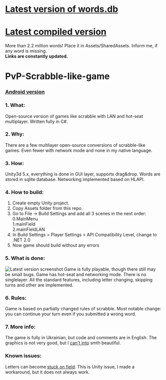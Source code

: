 # [Latest version of words.db](https://1drv.ms/u/s!AiMRzyTQY-LIsHQanItwghCH5x21)   
# [Latest compiled version](https://1drv.ms/u/s!AiMRzyTQY-LIsmS747Kt6_B1Qqvr)
More than 2.2 million words! Place it in Assets/SharedAssets. Inform me, if any word is missing.   
**Links are constantly updated.**  
# PvP-Scrabble-like-game
### [Android version ](https://github.com/DeadSith/-Android-PvP-Scrabble-like-game)
### 1. What:   
Open-source version of games like scrabble with LAN and hot-seat multiplayer. Written fully in C#.   
### 2. Why:   
There are a few multilayer open-source conversions of scrabble-like games. Even fewer with network mode and none in my native language.   
### 3. How:   
Unity3d 5.x, everything is done in GUI layer, supports drag&drop. Words are stored in sqlite database. Networking implemented based on HLAPI.   
### 4. How to build:
1. Create empty Unity project.
2. Copy Assets folder from this repo.
3. Go to File -> Build Settings and add all 3 scenes in the next order:  
  0.MainMenu  
  1.mainField  
  2.mainFieldLAN  
4. In Build Settings > Player Settings > API Compatibility Level, change to .NET 2.0
5. Now game should build without any errors

### 5. What is done:
![Latest version screenshot](http://i66.tinypic.com/nz4s60.png)
Game is fully playable, though there still may be small bugs. Game has hot-seat and networking mode. There is no singlelayer. All the standard features, including letter changing, skipping turns and other are implemented.
### 6. Rules:
Game is based on partially changed rules of scrabble. Most notable change: you can continue your turn even if you submitted a wrong word.
### 7. More info:
The game is fully in Ukrainian, but code and comments are in English. The graphics is not very good, but I [can't into](https://cdn.meme.am/instances/500x/62250317.jpg) smth beautiful.
### Known issues:
Letters can become [stuck on field](https://github.com/DeadSith/PvP-Scrabble-like-game/issues/3). This is Unity issue, I made a workaround, but it does not always work.
